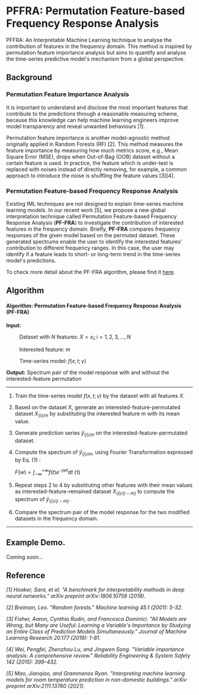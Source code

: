 # PFFRA: Permutation Feature-based Frequency Response Analysis
PFFRA: An Interpretable Machine Learning technique to analyse the contribution of features in the frequency domain. This method is inspired by permutation feature importance analysis but aims to quantify and analyse the time-series predictive model's mechanism from a global perspective.

## Background

### Permutation Feature Importance Analysis

It is important to understand and disclose the most important features that contribute to the predictions through a reasonable measuring scheme, because this knowledge can help machine learning engineers improve model transparency and reveal unwanted behaviours [1].

Permutation feature importance is another model-agnostic method originally applied in Random Forests (RF) [2]. This method measures the feature importance by measuring how much metrics score, e.g., Mean Square Error (MSE), drops when Out-of-Bag (OOB) dataset without a certain feature is used. In practice, the feature which is under-test is replaced with noises instead of directly removing, for example, a common approach to introduce the noise is shuffling the feature values [3][4].

### Permutation Feature-based Frequency Response Analysis

Existing IML techniques are not designed to explain time-series machine learning models. In our recent work [5], we propose a new global interpretation technique called Permutation Feature-based Frequency Response Analysis (**PF-FRA**) to investigate the contribution of interested features in the frequency domain. Briefly, **PF-FRA** compares frequency responses of the given model based on the permuted dataset. These generated spectrums enable the user to identify the interested features' contribution to different frequency ranges. In this case, the user may identify if a feature leads to short- or long-term trend in the time-series model's predictions.

To check more detail about the PF-FRA algorithm, please find it [here](https://arxiv.org/abs/2111.13760).

## Algorithm

#### Algorithm: Permutation Feature-based Frequency Response Analysis (PF-FRA)

**Input:** 

&nbsp;&nbsp;&nbsp;&nbsp;&nbsp;&nbsp;&nbsp;&nbsp;&nbsp;Dataset with $N$ features: $X = {x_i; i = 1,2,3,...,N}$
    
&nbsp;&nbsp;&nbsp;&nbsp;&nbsp;&nbsp;&nbsp;&nbsp;&nbsp;Interested feature: $m$  
    
&nbsp;&nbsp;&nbsp;&nbsp;&nbsp;&nbsp;&nbsp;&nbsp;&nbsp;Time-series model: $f(x,t;\gamma)$

**Output:** Spectrum pair of the model response with and without the interested-feature permutation

---

1. Train the time-series model $f(x,t;\gamma)$ by the dataset with all features $X$.
2. Based on the dataset X, generate an interested-feature-permutated dataset ${X_{\{ i\} /m}}$ by substituting the interested feature m with its mean value.
3. Generate prediction series ${\hat y}_{\{ i\} /m}$ on the interested-feature-permutated dataset.
4. Compute the spectrum of ${{\hat y}_{\{ i\} /m}}$, using Fourier Transformation expressed by Eq. (1) :

    $F(w) = \int_{-\infty}^{+\infty} f(t)e^{-jwt} dt$    (1)
    
5. Repeat steps 2 to 4 by substituting other features with their mean values as interested-feature-remained dataset ${X_{\{ i\} /\{i-m\}}}$ to compute the spectrum of ${{\hat y}_{\{ i\} /\{i-m\}}}$.
6. Compare the spectrum pair of the model response for the two modified datasets in the frequency domain.

---
## Example Demo.

Coming soon...

## Reference

*[1] Hooker, Sara, et al. "A benchmark for interpretability methods in deep neural networks." arXiv preprint arXiv:1806.10758 (2018).*

*[2] Breiman, Leo. "Random forests." Machine learning 45.1 (2001): 5-32.*

*[3] Fisher, Aaron, Cynthia Rudin, and Francesca Dominici. "All Models are Wrong, but Many are Useful: Learning a Variable's Importance by Studying an Entire Class of Prediction Models
Simultaneously." Journal of Machine Learning Research 20.177 (2019): 1-81.*

*[4] Wei, Pengfei, Zhenzhou Lu, and Jingwen Song. "Variable importance analysis: A comprehensive review." Reliability Engineering & System Safety 142 (2015): 399-432.*

*[5] Mao, Jianqiao, and Grammenos Ryan. "Interpreting machine learning models for room temperature prediction in non-domestic buildings." arXiv preprint arXiv:2111.13760 (2021).*

